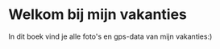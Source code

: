 # Welkom bij mijn vakanties

In dit boek vind je alle foto's en gps-data van mijn vakanties:)

```{tableofcontents}
```
